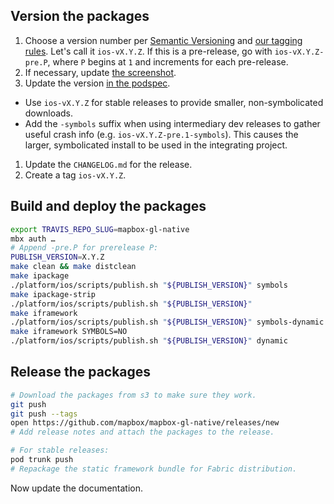 ## Version the packages

1. Choose a version number per [Semantic Versioning](http://semver.org/) and [our tagging rules](./Versions-and-tagging). Let's call it `ios-vX.Y.Z`. If this is a pre-release, go with `ios-vX.Y.Z-pre.P`, where `P` begins at `1` and increments for each pre-release. 
1. If necessary, update [the screenshot](https://github.com/mapbox/mapbox-gl-native/blob/master/ios/screenshot.png).
1. Update the version [in the podspec](https://github.com/mapbox/mapbox-gl-native/blob/master/ios/MapboxGL.podspec#L4). 
  - Use `ios-vX.Y.Z` for stable releases to provide smaller, non-symbolicated downloads. 
  - Add the `-symbols` suffix when using intermediary dev releases to gather useful crash info (e.g. `ios-vX.Y.Z-pre.1-symbols`). This causes the larger, symbolicated install to be used in the integrating project. 
1. Update the `CHANGELOG.md` for the release.
1. Create a tag `ios-vX.Y.Z`.

## Build and deploy the packages

```bash
export TRAVIS_REPO_SLUG=mapbox-gl-native
mbx auth …
# Append -pre.P for prerelease P:
PUBLISH_VERSION=X.Y.Z
make clean && make distclean
make ipackage
./platform/ios/scripts/publish.sh "${PUBLISH_VERSION}" symbols
make ipackage-strip
./platform/ios/scripts/publish.sh "${PUBLISH_VERSION}"
make iframework
./platform/ios/scripts/publish.sh "${PUBLISH_VERSION}" symbols-dynamic
make iframework SYMBOLS=NO
./platform/ios/scripts/publish.sh "${PUBLISH_VERSION}" dynamic
```

## Release the packages

```bash
# Download the packages from s3 to make sure they work.
git push
git push --tags
open https://github.com/mapbox/mapbox-gl-native/releases/new
# Add release notes and attach the packages to the release.

# For stable releases:
pod trunk push
# Repackage the static framework bundle for Fabric distribution.
```

Now update the documentation.